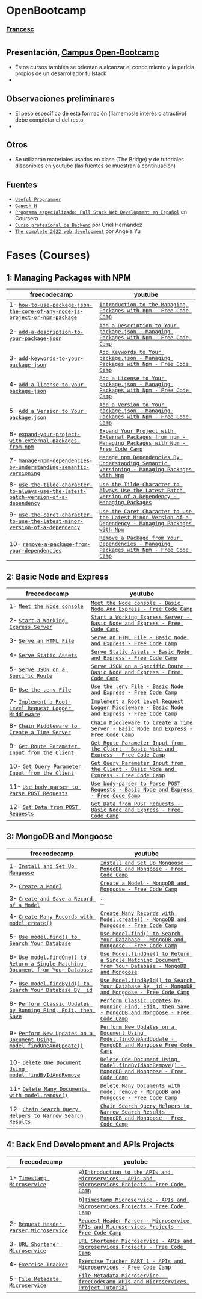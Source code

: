 # OpenBootcamp
### [Francesc](https://github.com/FrancescAdPe)
#
## Presentación, [Campus Open-Bootcamp](https://campus.open-bootcamp.com/)

- Estos cursos también se orientan a alcanzar el conocimiento y la perícia propios de un desarrollador fullstack
- 

## Observaciones preliminares
- El peso específico de esta formación (llamemosle interés o atractivo) debe completar el del resto 
-

## Otros
- Se utilizarán materiales usados en clase (The Bridge) y de tutoriales disponibles en youtube (las fuentes se muestran a continuación)

## Fuentes
- [`Useful Programmer`](https://www.youtube.com/c/UsefulProgrammer)
- [`Ganesh H`](https://www.youtube.com/c/GaneshH123)
- [`Programa especializado: Full Stack Web Development en Español`](https://www.coursera.org/specializations/fullstack-web-development-espanol) en Coursera
- [`Curso profesional de Backend`](https://codigofacilito.com/cursos/backend-profesional) por Uriel Hernández
- [`The complete 2022 web development`](https://www.udemy.com/course/the-complete-web-development-bootcamp/) por Angela Yu

# Fases (Courses)

## 1: Managing Packages with NPM
| freecodecamp | youtube |
| ----------- | ----------- |
| 1- [`how-to-use-package-json-the-core-of-any-node-js-project-or-npm-package`](https://www.freecodecamp.org/learn/back-end-development-and-apis/managing-packages-with-npm/how-to-use-package-json-the-core-of-any-node-js-project-or-npm-package) | [`Introduction to the Managing Packages with npm - Free Code Camp`](https://www.youtube.com/watch?v=LJqHGn2sOYQ&t=867s)  
| 2- [`add-a-description-to-your-package-json`](https://www.freecodecamp.org/learn/back-end-development-and-apis/managing-packages-with-npm/add-a-description-to-your-package-json) | [`Add a Description to Your package.json - Managing Packages with Npm - Free Code Camp`](https://www.youtube.com/watch?v=VKC0Har9Xwo&list=PL3vpzVxKa3PgP4ATc1xKzVMAVuftZ64-e&index=3) |
| 3- [`add-keywords-to-your-package-json`](https://www.freecodecamp.org/learn/back-end-development-and-apis/managing-packages-with-npm/add-keywords-to-your-package-json) | [`Add Keywords to Your package.json - Managing Packages with Npm - Free Code Camp`](https://www.youtube.com/watch?v=LSzVQz28UnE) |
| 4- [`add-a-license-to-your-package-json`](https://www.youtube.com/watch?v=fl_aMw1aw7k&list=PL3vpzVxKa3PgP4ATc1xKzVMAVuftZ64-e&index=4) | [`Add a License to Your package.json - Managing Packages with Npm - Free Code Camp`](https://www.youtube.com/watch?v=fl_aMw1aw7k&list=PL3vpzVxKa3PgP4ATc1xKzVMAVuftZ64-e&index=5) | | 5- [`add-a-version-to-your-package-json`](https://www.freecodecamp.org/learn/back-end-development-and-apis/managing-packages-with-npm/add-a-version-to-your-package-json) | [`Introduction to the Managing Packages with npm - Free Code Camp`](https://www.youtube.com/watch?v=LJqHGn2sOYQ&t=867s) |
| 5- [`Add a Version to Your package.json`](https://www.freecodecamp.org/learn/back-end-development-and-apis/managing-packages-with-npm/expand-your-project-with-external-packages-from-npm)| [`Add a Version to Your package.json - Managing Packages with Npm - Free Code Camp`](https://www.youtube.com/watch?v=dGEYNgCwaiI&list=PL3vpzVxKa3PgP4ATc1xKzVMAVuftZ64-e&index=5)|
| 6- [`expand-your-project-with-external-packages-from-npm`](https://www.freecodecamp.org/learn/back-end-development-and-apis/managing-packages-with-npm/expand-your-project-with-external-packages-from-npm) | [`Expand Your Project with External Packages from npm - Managing Packages with Npm - Free Code Camp`](https://www.youtube.com/watch?v=DVDbzr3lISs&list=PL3vpzVxKa3PgP4ATc1xKzVMAVuftZ64-e&index=8) |
| 7- [`manage-npm-dependencies-by-understanding-semantic-versioning`](https://www.freecodecamp.org/learn/back-end-development-and-apis/managing-packages-with-npm/manage-npm-dependencies-by-understanding-semantic-versioning) | [`Manage npm Dependencies By Understanding Semantic Versioning - Managing Packages with Npm`](https://www.youtube.com/watch?v=GoBHEDuPrFQ&list=PL3vpzVxKa3PgP4ATc1xKzVMAVuftZ64-e&index=8) |
| 8- [`use-the-tilde-character-to-always-use-the-latest-patch-version-of-a-dependency`](https://www.freecodecamp.org/learn/back-end-development-and-apis/managing-packages-with-npm/use-the-tilde-character-to-always-use-the-latest-patch-version-of-a-dependency) | [`Use the Tilde-Character to Always Use the Latest Patch Version of a Dependency - Managing Packages`](https://www.youtube.com/watch?v=W_roUJSnYtc&list=PL3vpzVxKa3PgP4ATc1xKzVMAVuftZ64-e&index=10) |
| 9- [`use-the-caret-character-to-use-the-latest-minor-version-of-a-dependency`](https://www.freecodecamp.org/learn/back-end-development-and-apis/managing-packages-with-npm/use-the-caret-character-to-use-the-latest-minor-version-of-a-dependency) |[`Use the Caret Character to Use the Latest Minor Version of a Dependency - Managing Packages with Npm`](https://www.youtube.com/watch?v=_YDOmLF2wkM&list=PL3vpzVxKa3PgP4ATc1xKzVMAVuftZ64-e&index=12) |
| 10- [`remove-a-package-from-your-dependencies`](https://www.freecodecamp.org/learn/back-end-development-and-apis/managing-packages-with-npm/remove-a-package-from-your-dependencies) | [`Remove a Package from Your Dependencies - Managing Packages with Npm - Free Code Camp`](https://www.youtube.com/watch?v=3iR-dMfxGM4&list=PL3vpzVxKa3PgP4ATc1xKzVMAVuftZ64-e&index=14) |

## 2: Basic Node and Express
| freecodecamp | youtube |
| ----------- | ----------- |
| 1- [`Meet the Node console`](https://www.freecodecamp.org/learn/back-end-development-and-apis/basic-node-and-express/meet-the-node-console) | [`Meet the Node console - Basic Node And Express - Free Code Camp`](https://www.youtube.com/watch?v=633WQEP8uiQ) |
| 2- [`Start a Working Express Server`](https://www.freecodecamp.org/learn/back-end-development-and-apis/basic-node-and-express/start-a-working-express-server) | [`Start a Working Express Server - Basic Node and Express - Free Code Camp`](https://www.youtube.com/watch?v=dTnxjadhvVA&list=PL3vpzVxKa3Pg9jJvM1PBJlBnVYKhpG6Ov&index=4) |
| 3- [`Serve an HTML File`](https://www.freecodecamp.org/learn/back-end-development-and-apis/basic-node-and-express/serve-an-html-file) | [`Serve an HTML File - Basic Node and Express - Free Code Camp`](https://www.youtube.com/watch?v=YoqgG5uilN4&list=PL3vpzVxKa3Pg9jJvM1PBJlBnVYKhpG6Ov&index=6) |
| 4- [`Serve Static Assets`](https://www.freecodecamp.org/learn/back-end-development-and-apis/basic-node-and-express/serve-static-assets) | [`Serve Static Assets - Basic Node and Express - Free Code Camp`](https://www.youtube.com/watch?v=EIHBb34YMfI&list=PL3vpzVxKa3Pg9jJvM1PBJlBnVYKhpG6Ov&index=8) |
| 5- [`Serve JSON on a Specific Route`](https://www.freecodecamp.org/learn/back-end-development-and-apis/basic-node-and-express/serve-json-on-a-specific-route) | [`Serve JSON on a Specific Route - Basic Node and Express - Free Code Camp`](https://www.youtube.com/watch?v=3RyAg-Buq9M&list=PL3vpzVxKa3Pg9jJvM1PBJlBnVYKhpG6Ov&index=11) |
| 6- [`Use the .env File`](https://www.freecodecamp.org/learn/back-end-development-and-apis/basic-node-and-express/use-the--env-file) | [`Use the .env File - Basic Node and Express - Free Code Camp`](https://www.youtube.com/watch?v=R5vuDeo0yK8&list=PL3vpzVxKa3Pg9jJvM1PBJlBnVYKhpG6Ov&index=12) |
| 7- [`Implement a Root-Level Request Logger Middleware`](https://www.freecodecamp.org/learn/back-end-development-and-apis/basic-node-and-express/implement-a-root-level-request-logger-middleware) | [`Implement a Root Level Request Logger Middleware - Basic Node and Express - Free Code Camp`](https://www.youtube.com/watch?v=FiPsrwBJH5A&list=PL3vpzVxKa3Pg9jJvM1PBJlBnVYKhpG6Ov&index=14) |
| 8- [`Chain Middleware to Create a Time Server`](https://www.freecodecamp.org/learn/back-end-development-and-apis/basic-node-and-express/chain-middleware-to-create-a-time-server) | [`Chain Middleware to Create a Time Server - Basic Node and Express - Free Code Camp`](https://www.youtube.com/watch?v=iAYFPHRaBCU&list=PL3vpzVxKa3Pg9jJvM1PBJlBnVYKhpG6Ov&index=16) |
| 9- [`Get Route Parameter Input from the Client`](https://www.freecodecamp.org/learn/back-end-development-and-apis/basic-node-and-express/get-route-parameter-input-from-the-client) | [`Get Route Parameter Input from the Client - Basic Node and Express - Free Code Camp`](https://www.youtube.com/watch?v=pq6qBR9f8ZM&list=PL3vpzVxKa3Pg9jJvM1PBJlBnVYKhpG6Ov&index=17) |
| 10- [`Get Query Parameter Input from the Client`](https://www.freecodecamp.org/learn/back-end-development-and-apis/basic-node-and-express/get-query-parameter-input-from-the-client) | [`Get Query Parameter Input from the Client - Basic Node and Express - Free Code Camp`](https://www.youtube.com/watch?v=DA-xW99yrXg&list=PL3vpzVxKa3Pg9jJvM1PBJlBnVYKhpG6Ov&index=19) |
| 11- [`Use body-parser to Parse POST Requests`](https://www.freecodecamp.org/learn/back-end-development-and-apis/basic-node-and-express/use-body-parser-to-parse-post-requests) | [`Use body-parser to Parse POST Requests - Basic Node and Express - Free Code Camp`](https://www.youtube.com/watch?v=nySS7ILaSQU&list=PL3vpzVxKa3Pg9jJvM1PBJlBnVYKhpG6Ov&index=21) |
| 12- [`Get Data from POST Requests`](https://www.freecodecamp.org/learn/back-end-development-and-apis/basic-node-and-express/get-data-from-post-requests) | [`Get Data from POST Requests - Basic Node and Express - Free Code Camp`](https://www.youtube.com/watch?v=Uo_oImwIQnc&list=PL3vpzVxKa3Pg9jJvM1PBJlBnVYKhpG6Ov&index=23) |

## 3: MongoDB and Mongoose
| freecodecamp | youtube |
| ----------- | ----------- |
| 1- [`Install and Set Up Mongoose`](https://www.freecodecamp.org/learn/back-end-development-and-apis/mongodb-and-mongoose/install-and-set-up-mongoose) | [`Install and Set Up Mongoose - MongoDB and Mongoose - Free Code Camp`](https://www.youtube.com/watch?v=Lsx77wsXsbs) |
| 2- [`Create a Model`](https://www.freecodecamp.org/learn/back-end-development-and-apis/mongodb-and-mongoose/create-a-model) | [`Create a Model - MongoDB and Mongoose - Free Code Camp`](https://www.youtube.com/watch?v=BnAaBDShXDM&list=PL3vpzVxKa3Pi0vrxXLM1VYSZNSxT4yDAq&index=3) |
| 3- [`Create and Save a Record of a Model`](https://www.freecodecamp.org/learn/back-end-development-and-apis/mongodb-and-mongoose/create-and-save-a-record-of-a-model) | [``]() |
| 4- [`Create Many Records with model.create()`](https://www.freecodecamp.org/learn/back-end-development-and-apis/mongodb-and-mongoose/create-many-records-with-model-create) | [`Create Many Records with Model.create() - MongoDB and Mongoose - Free Code Camp`](https://www.youtube.com/watch?v=G9ya93WEH3g&list=PL3vpzVxKa3Pi0vrxXLM1VYSZNSxT4yDAq&index=4) |
| 5- [`Use model.find() to Search Your Database`](https://www.freecodecamp.org/learn/back-end-development-and-apis/mongodb-and-mongoose/use-model-find-to-search-your-database) | [`Use Model.find() to Search Your Database - MongoDB and Mongoose - Free Code Camp`](https://www.youtube.com/watch?v=TNyLsFn3afo&list=PL3vpzVxKa3Pi0vrxXLM1VYSZNSxT4yDAq&index=5) |
| 6- [`Use model.findOne() to Return a Single Matching Document from Your Database`](https://www.freecodecamp.org/learn/back-end-development-and-apis/mongodb-and-mongoose/use-model-findone-to-return-a-single-matching-document-from-your-database) | [`Use Model.findOne() to Return a Single Matching Document from Your Database - MongoDB and Mongoose`](https://www.youtube.com/watch?v=B4mEzEElSyI&list=PL3vpzVxKa3Pi0vrxXLM1VYSZNSxT4yDAq&index=6) |
| 7- [`Use model.findById() to Search Your Database By _id`](https://www.freecodecamp.org/learn/back-end-development-and-apis/mongodb-and-mongoose/use-model-findbyid-to-search-your-database-by-id) | [`Use Model.findById() to Search Your Database By _id - MongoDB and Mongoose - Free Code Camp`](https://www.youtube.com/watch?v=7XSZUffMm4U&list=PL3vpzVxKa3Pi0vrxXLM1VYSZNSxT4yDAq&index=7) |
| 8- [`Perform Classic Updates by Running Find, Edit, then Save`](https://www.freecodecamp.org/learn/back-end-development-and-apis/mongodb-and-mongoose/perform-classic-updates-by-running-find-edit-then-save) | [`Perform Classic Updates by Running Find, Edit, then Save - MongoDB and Mongoose - Free Code Camp`](https://www.youtube.com/watch?v=KgBOVv-gP4k&list=PL3vpzVxKa3Pi0vrxXLM1VYSZNSxT4yDAq&index=8) |
| 9- [`Perform New Updates on a Document Using model.findOneAndUpdate()`](https://www.freecodecamp.org/learn/back-end-development-and-apis/mongodb-and-mongoose/perform-new-updates-on-a-document-using-model-findoneandupdate) | [`Perform New Updates on a Document Using Model.findOneAndUpdate - MongoDB and Mongoose Free Code Camp`](https://www.youtube.com/watch?v=1KjzZB1qbe0&list=PL3vpzVxKa3Pi0vrxXLM1VYSZNSxT4yDAq&index=9) |
| 10- [`Delete One Document Using model.findByIdAndRemove`](https://www.freecodecamp.org/learn/back-end-development-and-apis/mongodb-and-mongoose/delete-one-document-using-model-findbyidandremove) | [`Delete One Document Using Model.findByIdAndRemove() - MongoDB and Mongoose - Free Code Camp`](https://www.youtube.com/watch?v=mvpjnU65dt8&list=PL3vpzVxKa3Pi0vrxXLM1VYSZNSxT4yDAq&index=10) |
| 11- [`Delete Many Documents with model.remove()`](https://www.freecodecamp.org/learn/back-end-development-and-apis/mongodb-and-mongoose/delete-many-documents-with-model-remove) | [`Delete Many Documents with model remove - MongoDB and Mongoose - Free Code Camp`](https://www.youtube.com/watch?v=F8c0QCT3tK0&list=PL3vpzVxKa3Pi0vrxXLM1VYSZNSxT4yDAq&index=12) |
| 12- [`Chain Search Query Helpers to Narrow Search Results`](https://www.freecodecamp.org/learn/back-end-development-and-apis/mongodb-and-mongoose/chain-search-query-helpers-to-narrow-search-results) | [`Chain Search Query Helpers to Narrow Search Results - MongoDB and Mongoose - Free Code Camp`](https://www.youtube.com/watch?v=if2bI1F2V44&list=PL3vpzVxKa3Pi0vrxXLM1VYSZNSxT4yDAq&index=11) |

## 4: Back End Development and APIs Projects
| freecodecamp | youtube |
| ----------- | ----------- |
| 1- [`Timestamp Microservice`](https://www.freecodecamp.org/learn/back-end-development-and-apis/back-end-development-and-apis-projects/timestamp-microservice) | a)[`Introduction to the APIs and Microservices - APIs and Microservices Projects - Free Code Camp`](https://www.youtube.com/watch?v=qJt1O7N650w&list=PL3vpzVxKa3PiRLCMmR2FiuIJsSojZZgI8&index=2) | 
| |b)[`Timestamp Microservice - APIs and Microservices Projects - Free Code Camp`](https://www.youtube.com/watch?v=R6Y0ewJ-ZIY&list=PL3vpzVxKa3PiRLCMmR2FiuIJsSojZZgI8&index=3) |
| 2- [`Request Header Parser Microservice`](https://www.freecodecamp.org/learn/back-end-development-and-apis/back-end-development-and-apis-projects/request-header-parser-microservice) | [`Request Header Parser - Microservice APIs and Microservices Projects - Free Code Camp`](https://www.youtube.com/watch?v=x9fdC9Ta6Hk&list=PL3vpzVxKa3PiRLCMmR2FiuIJsSojZZgI8&index=4) |
| 3- [`URL Shortener Microservice`](https://www.freecodecamp.org/learn/back-end-development-and-apis/back-end-development-and-apis-projects/url-shortener-microservice) | [`URL Shortener Microservice - APIs and Microservices Projects - Free Code Camp`](https://www.youtube.com/watch?v=m7IpGNtoPUY&list=PL3vpzVxKa3PiRLCMmR2FiuIJsSojZZgI8&index=5) |
| 4- [`Exercise Tracker`](https://www.freecodecamp.org/learn/back-end-development-and-apis/back-end-development-and-apis-projects/exercise-tracker) | [`Exercise Tracker PART 1 - APIs and Microservices - Free Code Camp`](https://www.youtube.com/watch?v=uvJ-iB6MCdI&list=PL3vpzVxKa3PiRLCMmR2FiuIJsSojZZgI8&index=6) |
| 5- [`File Metadata Microservice`](https://www.freecodecamp.org/learn/back-end-development-and-apis/back-end-development-and-apis-projects/file-metadata-microservice) | [`File Metadata Microservice - freeCodeCamp APIs and Microservices Project Tutorial`](https://www.youtube.com/watch?v=rqV7lRPPSL4) |
